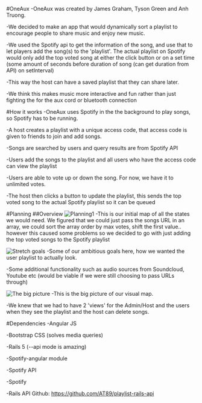 #OneAux
-OneAux was created by James Graham, Tyson Green and Anh Truong. 

-We decided to make an app that would dynamically sort a playlist to encourage people to share music and enjoy new music. 

-We used the Spotify api to get the information of the song, and use that to let players add the song(s) to the 'playlist'. The actual
playlist on Spotify would only add the top voted song at either the click button or on a set time (some amount of seconds before duration of song (can get duration from API) on setInterval)

-This way the host can have a saved playlist that they can share later.

-We think this makes music more interactive and fun rather than just fighting the for the aux cord or bluetooth connection

#How it works
-OneAux uses Spotify in the the background to play songs, so Spotify has to be running.

-A host creates a playlist with a unique access code, that access code is given to friends to join and add songs.

-Songs are searched by users and query results are from Spotify API

-Users add the songs to the playlist and all users who have the access code can view the playlist

-Users are able to vote up or down the song. For now, we have it to unlimited votes.

-The host then clicks a button to update the playlist, this sends the top voted song to the actual Spotify playlist so it can be queued





#Planning
##Overview
![Planning1](http://i.imgur.com/mq8mmiK.jpg)
-This is our initial map of all the states we would need. We figured that we could just pass the songs URL in an array, we could sort
 the array order by max votes, shift the first value.. however this caused some problems so we decided to go with just adding the top voted songs to the Spotify playlist
 
 
![Stretch goals](http://i.imgur.com/4FSkC2l.jpg)
-Some of our ambitious goals here, how we wanted the user playlist to actually look. 

-Some additional functionality such as audio sources from Soundcloud, Youtube etc (would be viable if we were still choosing to pass URLs through)

![The big picture](http://i.imgur.com/VQciAHh.jpg)
-This is the big picture of our visual map. 


-We knew that we had to have 2 'views' for the Admin/Host and the users when they see the playlist and the host can delete songs.



#Dependencies
-Angular JS

-Bootstrap CSS (solves media queries)

-Rails 5 (--api mode is amazing)

-Spotify-angular module

-Spotify API

-Spotify

-Rails API Github: https://github.com/AT89/playlist-rails-api
